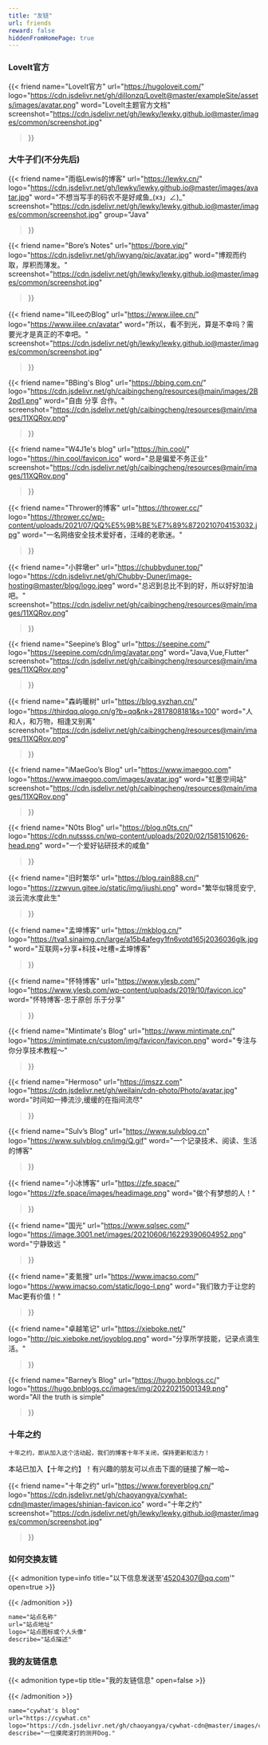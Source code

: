 ```yaml
---
title: "友链"
url: friends
reward: false
hiddenFromHomePage: true
---
```


### LoveIt官方
{{< friend
name="LoveIt官方"
url="https://hugoloveit.com/"
logo="https://cdn.jsdelivr.net/gh/dillonzq/LoveIt@master/exampleSite/assets/images/avatar.png"
word="LoveIt主题官方文档"
screenshot="https://cdn.jsdelivr.net/gh/lewky/lewky.github.io@master/images/common/screenshot.jpg"
>}}

### 大牛子们(不分先后)
{{< friend
name="雨临Lewis的博客"
url="https://lewky.cn/"
logo="https://cdn.jsdelivr.net/gh/lewky/lewky.github.io@master/images/avatar.jpg"
word="不想当写手的码农不是好咸鱼_(xз」∠)_"
screenshot="https://cdn.jsdelivr.net/gh/lewky/lewky.github.io@master/images/common/screenshot.jpg"
group="Java"
>}}





{{< friend
name="Bore’s Notes"
url="https://bore.vip/"
logo="https://cdn.jsdelivr.net/gh/iwyang/pic/avatar.jpg"
word="博观而约取，厚积而薄发。"
screenshot="https://cdn.jsdelivr.net/gh/lewky/lewky.github.io@master/images/common/screenshot.jpg"
>}}


{{< friend
name="IILeeのBlog"
url="https://www.iilee.cn/"
logo="https://www.iilee.cn/avatar"
word="所以，看不到光，算是不幸吗？需要光才是真正的不幸吧。"
screenshot="https://cdn.jsdelivr.net/gh/lewky/lewky.github.io@master/images/common/screenshot.jpg"
>}}


{{< friend
name="BBing's Blog"
url="https://bbing.com.cn/"
logo="https://cdn.jsdelivr.net/gh/caibingcheng/resources@main/images/2B2pd1.png"
word="自由 分享 合作。"
screenshot="https://cdn.jsdelivr.net/gh/caibingcheng/resources@main/images/11XQRov.png"
>}}


{{< friend
name="W4J1e's blog"
url="https://hin.cool/"
logo="https://hin.cool/favicon.ico"
word="总是偏爱不务正业"
screenshot="https://cdn.jsdelivr.net/gh/caibingcheng/resources@main/images/11XQRov.png"
>}}

{{< friend
name="Thrower的博客"
url="https://thrower.cc/"
logo="https://thrower.cc/wp-content/uploads/2021/07/QQ%E5%9B%BE%E7%89%8720210704153032.jpg"
word="一名网络安全技术爱好者，汪峰的老歌迷。"
>}}

{{< friend
name="小胖墩er"
url="https://chubbyduner.top/"
logo="https://cdn.jsdelivr.net/gh/Chubby-Duner/image-hosting@master/blog/logo.jpeg"
word="总迟到总比不到的好，所以好好加油吧。"
screenshot="https://cdn.jsdelivr.net/gh/caibingcheng/resources@main/images/11XQRov.png"
>}}


{{< friend
name="Seepine’s Blog"
url="https://seepine.com/"
logo="https://seepine.com/cdn/img/avatar.png"
word="Java,Vue,Flutter"
screenshot="https://cdn.jsdelivr.net/gh/caibingcheng/resources@main/images/11XQRov.png"
>}}

{{< friend
name="森屿暖树"
url="https://blog.syzhan.cn/"
logo="https://thirdqq.qlogo.cn/g?b=qq&nk=2817808181&s=100"
word="人和人，和万物，相逢又别离"
screenshot="https://cdn.jsdelivr.net/gh/caibingcheng/resources@main/images/11XQRov.png"
>}}

{{< friend
name="iMaeGoo’s Blog"
url="https://www.imaegoo.com"
logo="https://www.imaegoo.com/images/avatar.jpg"
word="虹墨空间站"
screenshot="https://cdn.jsdelivr.net/gh/caibingcheng/resources@main/images/11XQRov.png"
>}}

{{< friend
name="N0ts Blog"
url="https://blog.n0ts.cn/"
logo="https://cdn.nutssss.cn/wp-content/uploads/2020/02/1581510626-head.png"
word="一个爱好钻研技术的咸鱼"
>}}

{{< friend
name="旧时繁华"
url="https://blog.rain888.cn/"
logo="https://zzwyun.gitee.io/static/img/jiushi.png"
word="繁华似锦觅安宁,淡云流水度此生"
>}}

{{< friend
name="孟坤博客"
url="https://mkblog.cn/"
logo="https://tva1.sinaimg.cn/large/a15b4afegy1fn6votd165j2036036glk.jpg"
word="互联网+分享+科技+吐槽=孟坤博客"
>}}



{{< friend
name="怀特博客"
url="https://www.ylesb.com/"
logo="https://www.ylesb.com/wp-content/uploads/2019/10/favicon.ico"
word="怀特博客-忠于原创 乐于分享"
>}}

{{< friend
name="Mintimate's Blog"
url="https://www.mintimate.cn/"
logo="https://mintimate.cn/custom/img/favicon/favicon.png"
word="专注与你分享技术教程～"
>}}


{{< friend
name="Hermoso"
url="https://imszz.com"
logo="https://cdn.jsdelivr.net/gh/weilain/cdn-photo/Photo/avatar.jpg"
word="时间如一捧流沙,缓缓的在指间流尽"
>}}


{{< friend
name="Sulv’s Blog"
url="https://www.sulvblog.cn"
logo="https://www.sulvblog.cn/img/Q.gif"
word="一个记录技术、阅读、生活的博客"
>}}


{{< friend
name="小冰博客"
url="https://zfe.space/"
logo="https://zfe.space/images/headimage.png"
word="做个有梦想的人！"
>}}


{{< friend
name="国光"
url="https://www.sqlsec.com/"
logo="https://image.3001.net/images/20210606/16229390604952.png"
word="宁静致远 "
>}}


{{< friend
name="麦氪搜"
url="https://www.imacso.com/"
logo="https://www.imacso.com/static/logo-l.png"
word="我们致力于让您的Mac更有价值！"
>}}

{{< friend
name="卓越笔记"
url="https://xieboke.net/"
logo="http://pic.xieboke.net/joyoblog.png"
word="分享所学技能，记录点滴生活。"
>}}

{{< friend
name="Barney’s Blog"
url="https://hugo.bnblogs.cc/"
logo="https://hugo.bnblogs.cc/images/img/20220215001349.png"
word="All the truth is simple"
>}}

### 十年之约
`十年之约，即从加入这个活动起，我们的博客十年不关闭，保持更新和活力！`


本站已加入【十年之约】！有兴趣的朋友可以点击下面的链接了解一哈~

{{< friend
name="十年之约"
url="https://www.foreverblog.cn/"
logo="https://cdn.jsdelivr.net/gh/chaoyangya/cywhat-cdn@master/images/shinian-favicon.ico"
word="十年之约"
screenshot="https://cdn.jsdelivr.net/gh/lewky/lewky.github.io@master/images/common/screenshot.jpg"
>}}


### 如何交换友链
{{< admonition type=info title="以下信息发送至'45204307@qq.com'" open=true >}}

{{< /admonition >}}

```html
name="站点名称"
url="站点地址"
logo="站点图标或个人头像"
describe="站点描述"
```

### 我的友链信息
{{< admonition type=tip title="我的友链信息" open=false >}}

{{< /admonition >}}
```html
name="cywhat's blog"
url="https://cywhat.cn"
logo="https://cdn.jsdelivr.net/gh/chaoyangya/cywhat-cdn@master/images/cywhat-logo.png"
describe="一位摸爬滚打的测开Dog."
```
